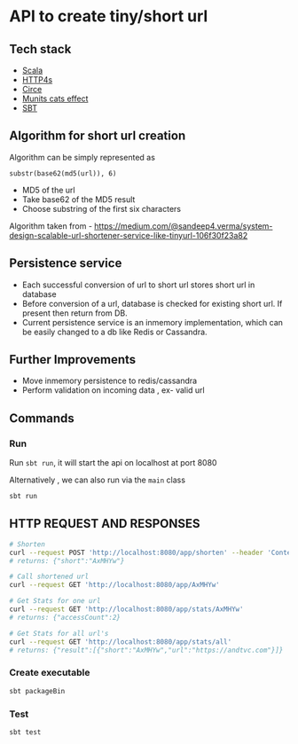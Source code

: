 # API to create tiny/short url 


## Tech stack

- [Scala](https://www.scala-lang.org/)
- [HTTP4s](https://github.com/http4s/http4s)
- [Circe](https://github.com/circe/circe)
- [Munits cats effect](https://github.com/typelevel/munit-cats-effect)
- [SBT](https://github.com/sbt/sbt)


## Algorithm for short url creation

Algorithm can be simply represented as

`substr(base62(md5(url)), 6)`

- MD5 of the url
- Take base62 of the MD5 result
- Choose substring of the first six characters

Algorithm taken from  - https://medium.com/@sandeep4.verma/system-design-scalable-url-shortener-service-like-tinyurl-106f30f23a82

## Persistence service

- Each successful conversion of url to short url stores short url in database
- Before conversion of a url, database is checked for existing short url. If present then return from DB.
- Current persistence service is an inmemory implementation, which can be easily changed to a db like Redis or Cassandra.

## Further Improvements

- Move inmemory persistence to redis/cassandra
- Perform validation on incoming data , ex- valid url

## Commands

### Run

Run `sbt run`, it will start the api on localhost at port 8080

Alternatively , we can also run via the  `main` class

```sh
sbt run
```

## HTTP REQUEST AND RESPONSES

```sh
# Shorten
curl --request POST 'http://localhost:8080/app/shorten' --header 'Content-Type: application/json' --data-raw '{"uri": "https://andtvc.com"}'
# returns: {"short":"AxMHYw"}

# Call shortened url
curl --request GET 'http://localhost:8080/app/AxMHYw'

# Get Stats for one url
curl --request GET 'http://localhost:8080/app/stats/AxMHYw'
# returns: {"accessCount":2}

# Get Stats for all url's
curl --request GET 'http://localhost:8080/app/stats/all'
# returns: {"result":[{"short":"AxMHYw","url":"https://andtvc.com"}]}
```

### Create executable

```sh
sbt packageBin
```

### Test

```sh
sbt test
```